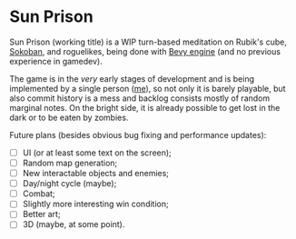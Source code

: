 # Sun Prison

Sun Prison (working title) is a WIP turn-based meditation on Rubik's cube, [Sokoban](https://github.com/ropewalker/bevy_sokoban/), and roguelikes, being done with [Bevy engine](https://bevyengine.org/) (and no previous experience in gamedev). 

The game is in the *very* early stages of development and is being implemented by a single person ([me](https://github.com/ropewalker)), so not only it is barely playable, but also commit history is a mess and backlog consists mostly of random marginal notes. On the bright side, it is already possible to get lost in the dark or to be eaten by zombies.

Future plans (besides obvious bug fixing and performance updates):

- [ ] UI (or at least some text on the screen);
- [ ] Random map generation;
- [ ] New interactable objects and enemies;
- [ ] Day/night cycle (maybe);
- [ ] Combat;
- [ ] Slightly more interesting win condition;
- [ ] Better art;
- [ ] 3D (maybe, at some point).

